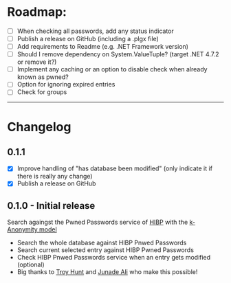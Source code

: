 ﻿# Roadmap:
 - [ ] When checking all passwords, add any status indicator
 - [ ] Publish a release on GitHub (including a .plgx file)
 - [ ] Add requirements to Readme (e.g. .NET Framework version)
 - [ ] Should I remove dependency on System.ValueTuple? (target .NET 4.7.2 or remove it?)
 - [ ] Implement any caching or an option to disable check when already known as pwned?
 - [ ] Option for ignoring expired entries
 - [ ] Check for groups

-----------
# Changelog
## 0.1.1
 - [x] Improve handling of "has database been modified" (only indicate it if there is really any change)
 - [x] Publish a release on GitHub

## 0.1.0 - Initial release
Search againgst the Pwned Passwords service of [HIBP](https://haveibeenpwned.com) with the [k-Anonymity model](https://blog.cloudflare.com/validating-leaked-passwords-with-k-anonymity/)
 - Search the whole database against HIBP Pnwed Passwords
 - Search current selected entry against HIBP Pwned Passwords
 - Check HIBP Pnwed Passwords service when an entry gets modified (optional)
 - Big thanks to [Troy Hunt](https://www.troyhunt.com) and [Junade Ali](https://icyapril.com) who make this possible!